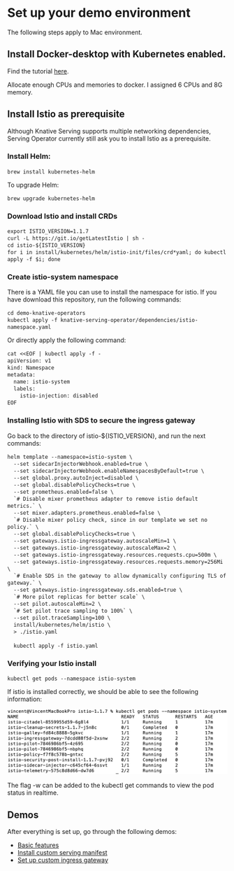 # Set up your demo environment

The following steps apply to Mac environment.

## Install Docker-desktop with Kubernetes enabled.

Find the tutorial [here](https://docs.docker.com/docker-for-mac/install/).

Allocate enough CPUs and memories to docker. I assigned 6 CPUs and 8G memory.

## Install Istio as prerequisite

Although Knative Serving supports multiple networking dependencies, Serving Operator currently still ask you
to install Istio as a prerequisite.

### Install Helm:

```aidl
brew install kubernetes-helm
```

To upgrade Helm:

```aidl
brew upgrade kubernetes-helm
```

### Download Istio and install CRDs

```aidl
export ISTIO_VERSION=1.1.7
curl -L https://git.io/getLatestIstio | sh -
cd istio-${ISTIO_VERSION}
for i in install/kubernetes/helm/istio-init/files/crd*yaml; do kubectl apply -f $i; done
```

### Create istio-system namespace

There is a YAML file you can use to install the namespace for istio. If you have download this repository,
run the following commands:

```
cd demo-knative-operators
kubectl apply -f knative-serving-operator/dependencies/istio-namespace.yaml
```

Or directly apply the following command:

```aidl
cat <<EOF | kubectl apply -f -
apiVersion: v1
kind: Namespace
metadata:
  name: istio-system
  labels:
    istio-injection: disabled
EOF
```

### Installing Istio with SDS to secure the ingress gateway

Go back to the directory of istio-${ISTIO_VERSION}, and run the next commands:
```aidl
helm template --namespace=istio-system \
  --set sidecarInjectorWebhook.enabled=true \
  --set sidecarInjectorWebhook.enableNamespacesByDefault=true \
  --set global.proxy.autoInject=disabled \
  --set global.disablePolicyChecks=true \
  --set prometheus.enabled=false \
  `# Disable mixer prometheus adapter to remove istio default metrics.` \
  --set mixer.adapters.prometheus.enabled=false \
  `# Disable mixer policy check, since in our template we set no policy.` \
  --set global.disablePolicyChecks=true \
  --set gateways.istio-ingressgateway.autoscaleMin=1 \
  --set gateways.istio-ingressgateway.autoscaleMax=2 \
  --set gateways.istio-ingressgateway.resources.requests.cpu=500m \
  --set gateways.istio-ingressgateway.resources.requests.memory=256Mi \
  `# Enable SDS in the gateway to allow dynamically configuring TLS of gateway.` \
  --set gateways.istio-ingressgateway.sds.enabled=true \
  `# More pilot replicas for better scale` \
  --set pilot.autoscaleMin=2 \
  `# Set pilot trace sampling to 100%` \
  --set pilot.traceSampling=100 \
  install/kubernetes/helm/istio \
  > ./istio.yaml

  kubectl apply -f istio.yaml
```

### Verifying your Istio install

```aidl
kubectl get pods --namespace istio-system
```

If istio is installed correctly, we should be able to see the following information:

![](images/istio-pods.png)

The flag -w can be added to the kubectl get commands to view the pod status in realtime.

## Demos

After everything is set up, go through the following demos:

- [Basic features](basic-functionalities)
- [Install custom serving manifest](install-custom-serving-manifest)
- [Set up custom ingress gateway](setup-custom-ingress-gateway)
